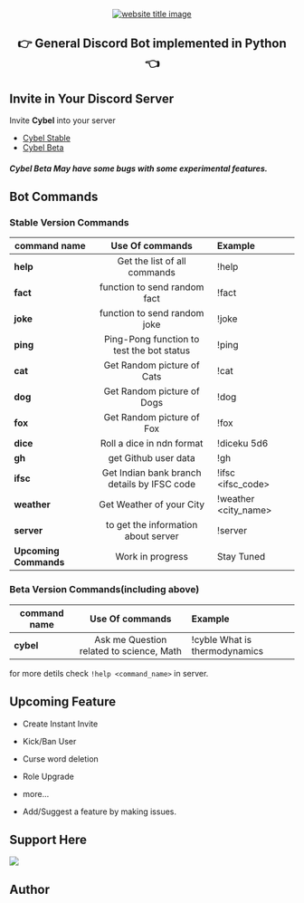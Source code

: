 <p align="center">
  <a href="https://py-contributors.github.io/awesomeScripts/"><img src="https://capsule-render.vercel.app/api?type=rect&color=ffdd00&height=100&section=header&text=Cybel&fontSize=80%&fontColor=ffffff" alt="website title image"></a>
  <h2 align="center">👉 General Discord Bot implemented in Python 👈</h2>
</p>

## Invite in Your Discord Server

Invite **Cybel** into your server 

- [Cybel Stable](https://discord.com/api/oauth2/authorize?client_id=832137823309004800&permissions=142337&scope=bot)
- [Cybel Beta](https://discord.com/api/oauth2/authorize?client_id=831918257166090250&permissions=142337&scope=bot)

##### **Cybel Beta** May have some bugs with some experimental features.

## Bot Commands

### Stable Version Commands

| command name          |               Use Of commands               | Example              |
| --------------------- | :-----------------------------------------: | :------------------- |
| **help**              |        Get the list of all commands         | !help                |
| **fact**              |        function to send random fact         | !fact                |
| **joke**              |        function to send random joke         | !joke                |
| **ping**              |  Ping-Pong function to test the bot status  | !ping                |
| **cat**               |         Get Random picture of Cats          | !cat                 |
| **dog**               |         Get Random picture of Dogs          | !dog                 |
| **fox**               |          Get Random picture of Fox          | !fox                 |
| **dice**              |          Roll a dice in ndn format          | !diceku 5d6          |
| **gh**                |            get Github user data             | !gh <username>       |
| **ifsc**              | Get Indian bank branch details by IFSC code | !ifsc <ifsc_code>    |
| **weather**           |          Get Weather of your City           | !weather <city_name> |
| **server**            |     to get the information about server     | !server              |
| **Upcoming Commands** |              Work in progress               | Stay Tuned           |

### Beta Version Commands(including above)

| command name |             Use Of commands              | Example                       |
| ------------ | :--------------------------------------: | :---------------------------- |
| **cybel**    | Ask me Question related to science, Math | !cyble What is thermodynamics |

for more detils check `!help <command_name>` in server.

## Upcoming Feature

- Create Instant Invite
- Kick/Ban User
- Curse word deletion
- Role Upgrade
- more...

- Add/Suggest a feature by making issues.

## Support Here

<a href="https://www.buymeacoffee.com/codeperfectplus"><img src="https://img.buymeacoffee.com/button-api/?text=Buy me a book&emoji=📖&slug=codeperfectplus&button_colour=FFDD00&font_colour=000000&font_family=Cookie&outline_colour=000000&coffee_colour=ffffff"></a>

## Author

